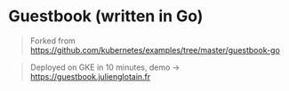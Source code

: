 # Guestbook (written in Go)

> Forked from https://github.com/kubernetes/examples/tree/master/guestbook-go

> Deployed on GKE in 10 minutes, demo -> https://guestbook.julienglotain.fr


